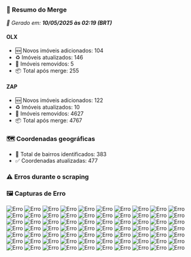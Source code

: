 ### 🔄 Resumo do Merge

_📅 Gerado em: **10/05/2025 às 02:19 (BRT)**_
#### OLX
- 🆕 Novos imóveis adicionados: 104
- ♻️ Imóveis atualizados: 146
- 🛑 Imóveis removidos: 5
- 📦 Total após merge: 255

#### ZAP
- 🆕 Novos imóveis adicionados: 122
- ♻️ Imóveis atualizados: 10
- 🛑 Imóveis removidos: 4627
- 📦 Total após merge: 4767

### 🗺️ Coordenadas geográficas
- 📍 Total de bairros identificados: 383
- ✅ Coordenadas atualizadas: 477

### ⚠️ Erros durante o scraping

### 🖼️ Capturas de Erro
![Erro](https://raw.githubusercontent.com/ApenasGabs/querocasa/3e716032812141f10aae1e59b3ff782958213d83/screenshots/debug_post_click_house-item-1.png)
![Erro](https://raw.githubusercontent.com/ApenasGabs/querocasa/3e716032812141f10aae1e59b3ff782958213d83/screenshots/debug_post_click_house-item-12.png)
![Erro](https://raw.githubusercontent.com/ApenasGabs/querocasa/3e716032812141f10aae1e59b3ff782958213d83/screenshots/debug_post_click_house-item-13.png)
![Erro](https://raw.githubusercontent.com/ApenasGabs/querocasa/3e716032812141f10aae1e59b3ff782958213d83/screenshots/debug_post_click_house-item-14.png)
![Erro](https://raw.githubusercontent.com/ApenasGabs/querocasa/3e716032812141f10aae1e59b3ff782958213d83/screenshots/debug_post_click_house-item-15.png)
![Erro](https://raw.githubusercontent.com/ApenasGabs/querocasa/3e716032812141f10aae1e59b3ff782958213d83/screenshots/debug_post_click_house-item-16.png)
![Erro](https://raw.githubusercontent.com/ApenasGabs/querocasa/3e716032812141f10aae1e59b3ff782958213d83/screenshots/debug_post_click_house-item-17.png)
![Erro](https://raw.githubusercontent.com/ApenasGabs/querocasa/3e716032812141f10aae1e59b3ff782958213d83/screenshots/debug_post_click_house-item-18.png)
![Erro](https://raw.githubusercontent.com/ApenasGabs/querocasa/3e716032812141f10aae1e59b3ff782958213d83/screenshots/debug_post_click_house-item-19.png)
![Erro](https://raw.githubusercontent.com/ApenasGabs/querocasa/3e716032812141f10aae1e59b3ff782958213d83/screenshots/debug_post_click_house-item-2.png)
![Erro](https://raw.githubusercontent.com/ApenasGabs/querocasa/3e716032812141f10aae1e59b3ff782958213d83/screenshots/debug_post_click_house-item-20.png)
![Erro](https://raw.githubusercontent.com/ApenasGabs/querocasa/3e716032812141f10aae1e59b3ff782958213d83/screenshots/debug_post_click_house-item-21.png)
![Erro](https://raw.githubusercontent.com/ApenasGabs/querocasa/3e716032812141f10aae1e59b3ff782958213d83/screenshots/debug_post_click_house-item-22.png)
![Erro](https://raw.githubusercontent.com/ApenasGabs/querocasa/3e716032812141f10aae1e59b3ff782958213d83/screenshots/debug_post_click_house-item-23.png)
![Erro](https://raw.githubusercontent.com/ApenasGabs/querocasa/3e716032812141f10aae1e59b3ff782958213d83/screenshots/debug_post_click_house-item-24.png)
![Erro](https://raw.githubusercontent.com/ApenasGabs/querocasa/3e716032812141f10aae1e59b3ff782958213d83/screenshots/debug_post_click_house-item-25.png)
![Erro](https://raw.githubusercontent.com/ApenasGabs/querocasa/3e716032812141f10aae1e59b3ff782958213d83/screenshots/debug_post_click_house-item-26.png)
![Erro](https://raw.githubusercontent.com/ApenasGabs/querocasa/3e716032812141f10aae1e59b3ff782958213d83/screenshots/debug_post_click_house-item-27.png)
![Erro](https://raw.githubusercontent.com/ApenasGabs/querocasa/3e716032812141f10aae1e59b3ff782958213d83/screenshots/debug_post_click_house-item-3.png)
![Erro](https://raw.githubusercontent.com/ApenasGabs/querocasa/3e716032812141f10aae1e59b3ff782958213d83/screenshots/debug_post_click_house-item-30.png)
![Erro](https://raw.githubusercontent.com/ApenasGabs/querocasa/3e716032812141f10aae1e59b3ff782958213d83/screenshots/debug_post_click_house-item-31.png)
![Erro](https://raw.githubusercontent.com/ApenasGabs/querocasa/3e716032812141f10aae1e59b3ff782958213d83/screenshots/debug_post_click_house-item-34.png)
![Erro](https://raw.githubusercontent.com/ApenasGabs/querocasa/3e716032812141f10aae1e59b3ff782958213d83/screenshots/debug_post_click_house-item-36.png)
![Erro](https://raw.githubusercontent.com/ApenasGabs/querocasa/3e716032812141f10aae1e59b3ff782958213d83/screenshots/debug_post_click_house-item-39.png)
![Erro](https://raw.githubusercontent.com/ApenasGabs/querocasa/3e716032812141f10aae1e59b3ff782958213d83/screenshots/debug_post_click_house-item-4.png)
![Erro](https://raw.githubusercontent.com/ApenasGabs/querocasa/3e716032812141f10aae1e59b3ff782958213d83/screenshots/debug_post_click_house-item-40.png)
![Erro](https://raw.githubusercontent.com/ApenasGabs/querocasa/3e716032812141f10aae1e59b3ff782958213d83/screenshots/debug_post_click_house-item-42.png)
![Erro](https://raw.githubusercontent.com/ApenasGabs/querocasa/3e716032812141f10aae1e59b3ff782958213d83/screenshots/debug_post_click_house-item-43.png)
![Erro](https://raw.githubusercontent.com/ApenasGabs/querocasa/3e716032812141f10aae1e59b3ff782958213d83/screenshots/debug_post_click_house-item-5.png)
![Erro](https://raw.githubusercontent.com/ApenasGabs/querocasa/3e716032812141f10aae1e59b3ff782958213d83/screenshots/debug_post_click_house-item-8.png)
![Erro](https://raw.githubusercontent.com/ApenasGabs/querocasa/3e716032812141f10aae1e59b3ff782958213d83/screenshots/debug_post_click_house-item-9.png)
![Erro](https://raw.githubusercontent.com/ApenasGabs/querocasa/3e716032812141f10aae1e59b3ff782958213d83/screenshots/debug_pre_click_house-item-1.png)
![Erro](https://raw.githubusercontent.com/ApenasGabs/querocasa/3e716032812141f10aae1e59b3ff782958213d83/screenshots/debug_pre_click_house-item-12.png)
![Erro](https://raw.githubusercontent.com/ApenasGabs/querocasa/3e716032812141f10aae1e59b3ff782958213d83/screenshots/debug_pre_click_house-item-13.png)
![Erro](https://raw.githubusercontent.com/ApenasGabs/querocasa/3e716032812141f10aae1e59b3ff782958213d83/screenshots/debug_pre_click_house-item-14.png)
![Erro](https://raw.githubusercontent.com/ApenasGabs/querocasa/3e716032812141f10aae1e59b3ff782958213d83/screenshots/debug_pre_click_house-item-15.png)
![Erro](https://raw.githubusercontent.com/ApenasGabs/querocasa/3e716032812141f10aae1e59b3ff782958213d83/screenshots/debug_pre_click_house-item-16.png)
![Erro](https://raw.githubusercontent.com/ApenasGabs/querocasa/3e716032812141f10aae1e59b3ff782958213d83/screenshots/debug_pre_click_house-item-17.png)
![Erro](https://raw.githubusercontent.com/ApenasGabs/querocasa/3e716032812141f10aae1e59b3ff782958213d83/screenshots/debug_pre_click_house-item-18.png)
![Erro](https://raw.githubusercontent.com/ApenasGabs/querocasa/3e716032812141f10aae1e59b3ff782958213d83/screenshots/debug_pre_click_house-item-19.png)
![Erro](https://raw.githubusercontent.com/ApenasGabs/querocasa/3e716032812141f10aae1e59b3ff782958213d83/screenshots/debug_pre_click_house-item-2.png)
![Erro](https://raw.githubusercontent.com/ApenasGabs/querocasa/3e716032812141f10aae1e59b3ff782958213d83/screenshots/debug_pre_click_house-item-20.png)
![Erro](https://raw.githubusercontent.com/ApenasGabs/querocasa/3e716032812141f10aae1e59b3ff782958213d83/screenshots/debug_pre_click_house-item-21.png)
![Erro](https://raw.githubusercontent.com/ApenasGabs/querocasa/3e716032812141f10aae1e59b3ff782958213d83/screenshots/debug_pre_click_house-item-22.png)
![Erro](https://raw.githubusercontent.com/ApenasGabs/querocasa/3e716032812141f10aae1e59b3ff782958213d83/screenshots/debug_pre_click_house-item-23.png)
![Erro](https://raw.githubusercontent.com/ApenasGabs/querocasa/3e716032812141f10aae1e59b3ff782958213d83/screenshots/debug_pre_click_house-item-24.png)
![Erro](https://raw.githubusercontent.com/ApenasGabs/querocasa/3e716032812141f10aae1e59b3ff782958213d83/screenshots/debug_pre_click_house-item-25.png)
![Erro](https://raw.githubusercontent.com/ApenasGabs/querocasa/3e716032812141f10aae1e59b3ff782958213d83/screenshots/debug_pre_click_house-item-26.png)
![Erro](https://raw.githubusercontent.com/ApenasGabs/querocasa/3e716032812141f10aae1e59b3ff782958213d83/screenshots/debug_pre_click_house-item-27.png)
![Erro](https://raw.githubusercontent.com/ApenasGabs/querocasa/3e716032812141f10aae1e59b3ff782958213d83/screenshots/debug_pre_click_house-item-3.png)
![Erro](https://raw.githubusercontent.com/ApenasGabs/querocasa/3e716032812141f10aae1e59b3ff782958213d83/screenshots/debug_pre_click_house-item-30.png)
![Erro](https://raw.githubusercontent.com/ApenasGabs/querocasa/3e716032812141f10aae1e59b3ff782958213d83/screenshots/debug_pre_click_house-item-31.png)
![Erro](https://raw.githubusercontent.com/ApenasGabs/querocasa/3e716032812141f10aae1e59b3ff782958213d83/screenshots/debug_pre_click_house-item-34.png)
![Erro](https://raw.githubusercontent.com/ApenasGabs/querocasa/3e716032812141f10aae1e59b3ff782958213d83/screenshots/debug_pre_click_house-item-36.png)
![Erro](https://raw.githubusercontent.com/ApenasGabs/querocasa/3e716032812141f10aae1e59b3ff782958213d83/screenshots/debug_pre_click_house-item-39.png)
![Erro](https://raw.githubusercontent.com/ApenasGabs/querocasa/3e716032812141f10aae1e59b3ff782958213d83/screenshots/debug_pre_click_house-item-4.png)
![Erro](https://raw.githubusercontent.com/ApenasGabs/querocasa/3e716032812141f10aae1e59b3ff782958213d83/screenshots/debug_pre_click_house-item-40.png)
![Erro](https://raw.githubusercontent.com/ApenasGabs/querocasa/3e716032812141f10aae1e59b3ff782958213d83/screenshots/debug_pre_click_house-item-42.png)
![Erro](https://raw.githubusercontent.com/ApenasGabs/querocasa/3e716032812141f10aae1e59b3ff782958213d83/screenshots/debug_pre_click_house-item-43.png)
![Erro](https://raw.githubusercontent.com/ApenasGabs/querocasa/3e716032812141f10aae1e59b3ff782958213d83/screenshots/debug_pre_click_house-item-5.png)
![Erro](https://raw.githubusercontent.com/ApenasGabs/querocasa/3e716032812141f10aae1e59b3ff782958213d83/screenshots/debug_pre_click_house-item-8.png)
![Erro](https://raw.githubusercontent.com/ApenasGabs/querocasa/3e716032812141f10aae1e59b3ff782958213d83/screenshots/debug_pre_click_house-item-9.png)
![Erro](https://raw.githubusercontent.com/ApenasGabs/querocasa/3e716032812141f10aae1e59b3ff782958213d83/screenshots/erro_olx_10_de_maio_de_2025_às_01-50-41.png)
![Erro](https://raw.githubusercontent.com/ApenasGabs/querocasa/3e716032812141f10aae1e59b3ff782958213d83/screenshots/erro_zap_pagina_11_10-05-2025-_02-04.png)
![Erro](https://raw.githubusercontent.com/ApenasGabs/querocasa/3e716032812141f10aae1e59b3ff782958213d83/screenshots/erro_zap_pagina_14_10-05-2025-_02-09.png)
![Erro](https://raw.githubusercontent.com/ApenasGabs/querocasa/3e716032812141f10aae1e59b3ff782958213d83/screenshots/erro_zap_pagina_15_10-05-2025-_02-11.png)
![Erro](https://raw.githubusercontent.com/ApenasGabs/querocasa/3e716032812141f10aae1e59b3ff782958213d83/screenshots/erro_zap_pagina_1_10-05-2025-_01-52.png)
![Erro](https://raw.githubusercontent.com/ApenasGabs/querocasa/3e716032812141f10aae1e59b3ff782958213d83/screenshots/erro_zap_pagina_3_10-05-2025-_01-54.png)
![Erro](https://raw.githubusercontent.com/ApenasGabs/querocasa/3e716032812141f10aae1e59b3ff782958213d83/screenshots/erro_zap_pagina_5_10-05-2025-_01-56.png)
![Erro](https://raw.githubusercontent.com/ApenasGabs/querocasa/3e716032812141f10aae1e59b3ff782958213d83/screenshots/erro_zap_pagina_8_10-05-2025-_02-00.png)
